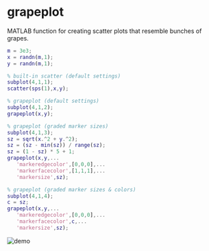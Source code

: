 # grapeplot
 MATLAB function for creating scatter plots that resemble bunches of grapes.
 ```matlab
m = 3e3;
x = randn(m,1);
y = randn(m,1);

% built-in scatter (default settings)
subplot(4,1,1);
scatter(sps(1),x,y);

% grapeplot (default settings)
subplot(4,1,2);
grapeplot(x,y);

% grapeplot (graded marker sizes)
subplot(4,1,3);
sz = sqrt(x.^2 + y.^2);
sz = (sz - min(sz)) / range(sz);
sz = (1 - sz) * 5 + 1;
grapeplot(x,y,...
    'markeredgecolor',[0,0,0],...
    'markerfacecolor',[1,1,1],...
    'markersize',sz);

% grapeplot (graded marker sizes & colors)
subplot(4,1,4);
c = sz;
grapeplot(x,y,...
    'markeredgecolor',[0,0,0],...
    'markerfacecolor',c,...
    'markersize',sz);
 ```
![demo](https://user-images.githubusercontent.com/20165837/230928088-d032f2c4-f8ae-4593-8c73-24d1dd340981.png)
